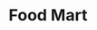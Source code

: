 ---
title: "Food Mart"
url: /milwaukie/food-mart-southeast-mcloughlin-boulevard/
shop: Lebensmittel
---